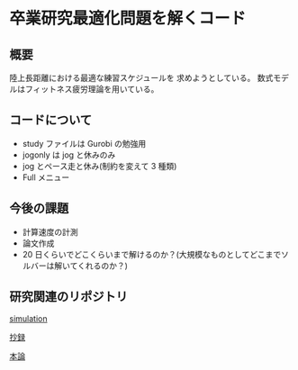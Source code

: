 # 卒業研究最適化問題を解くコード

## 概要

陸上長距離における最適な練習スケジュールを
求めようとしている。
数式モデルはフィットネス疲労理論を用いている。

## コードについて

- study ファイルは Gurobi の勉強用
- jogonly は jog と休みのみ
- jog とペース走と休み(制約を変えて 3 種類)
- Full メニュー

## 今後の課題

- 計算速度の計測
- 論文作成
- 20 日くらいでどこくらいまで解けるのか？(大規模なものとしてどこまでソルバーは解いてくれるのか？)

## 研究関連のリポジトリ

[simulation](https://github.com/teru12012000/simulation)

[抄録](https://github.com/teru12012000/Abstract)

[本論](https://github.com/teru12012000/Thesis)
